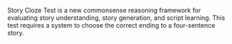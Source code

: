 Story Cloze Test is a new commonsense reasoning framework for evaluating story
understanding, story generation, and script learning. This test requires a
system to choose the correct ending to a four-sentence story.
